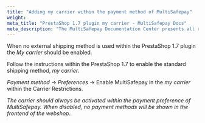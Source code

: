 ```yaml
---
title: "Adding my carrier within the payment method of MultiSafepay"
weight:
meta_title: "PrestaShop 1.7 plugin my carrier - MultiSafepay Docs"
meta_description: "The MultiSafepay Documentation Center presents all relevant information about our Plugins and API. You can also find support pages for Payment Methods, Tools and General Questions as well as the contact details of our Support and Integration Teams."
---
```


When no external shipping method is used within the PrestaShop 1.7 plugin the _My carrier_ should be enabled.

Follow the instructions within the PrestaShop 1.7 to enable the standard shipping method, _my carrier_.

_Payment method_ -> _Preferences_ -> Enable MultiSafepay in the _my carrier_ within the Carrier Restrictions.

_The carrier should always be activated within the payment preference of MultiSafepay. When disabled, no payment methods will be shown in the frontend of the webshop_.

